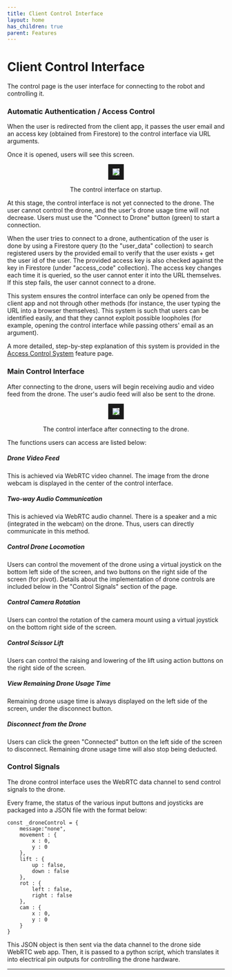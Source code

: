 ```yaml
---
title: Client Control Interface
layout: home
has_children: true
parent: Features
---
```

# Client Control Interface

The control page is the user interface for connecting to the robot and controlling it.  

### Automatic Authentication / Access Control
  
When the user is redirected from the client app, it passes the user email and an access key (obtained from Firestore) to the control interface via URL arguments.   

Once it is opened, users will see this screen.  

<p align="center">
<img src="https://github.com/user-attachments/assets/19b6d652-de63-42c0-ab86-3a29465d4854" border="10"/>  
</p>
<p align="center">
The control interface on startup.
</p>

At this stage, the control interface is not yet connected to the drone. The user cannot control the drone, and the user's drone usage time will not decrease. Users must use the "Connect to Drone" button (green) to start a connection.
  
When the user tries to connect to a drone, authentication of the user is done by using a Firestore query (to the "user_data" collection) to search registered users by the provided email to verify that the user exists + get the user id of the user. The provided access key is also checked against the key in Firestore (under "access_code" collection). The access key changes each time it is queried, so the user cannot enter it into the URL themselves. If this step fails, the user cannot connect to a drone.   
  
This system ensures the control interface can only be opened from the client app and not through other methods (for instance, the user typing the URL into a browser themselves). This system is such that users can be identified easily, and that they cannot exploit possible loopholes (for example, opening the control interface while passing others' email as an argument).  
   
A more detailed, step-by-step explanation of this system is provided in the [Access Control System](https://leezehao.github.io/Kiki_Delivery_Docs/features/accesscontrol.html) feature page.  
  
### Main Control Interface

After connecting to the drone, users will begin receiving audio and video feed from the drone. The user's audio feed will also be sent to the drone.  

<p align="center">
<img src="https://github.com/user-attachments/assets/7a0088a8-e8bf-4549-83ba-a835b5d6ebf6" border="10"/>  
</p>
<p align="center">
The control interface after connecting to the drone.
</p>

The functions users can access are listed below:

##### Drone Video Feed
This is achieved via WebRTC video channel. The image from the drone webcam is displayed in the center of the control interface.
##### Two-way Audio Communication
This is achieved via WebRTC audio channel. There is a speaker and a mic (integrated in the webcam) on the drone. Thus, users can directly communicate in this method.  
##### Control Drone Locomotion
Users can control the movement of the drone using a virtual joystick on the bottom left side of the screen, and two buttons on the right side of the screen (for pivot). Details about the implementation of drone controls are included below in the "Control Signals" section of the page.  
##### Control Camera Rotation
Users can control the rotation of the camera mount using a virtual joystick on the bottom right side of the screen.  
##### Control Scissor Lift
Users can control the raising and lowering of the lift using action buttons on the right side of the screen.  
##### View Remaining Drone Usage Time
Remaining drone usage time is always displayed on the left side of the screen, under the disconnect button.
##### Disconnect from the Drone
Users can click the green "Connected" button on the left side of the screen to disconnect. Remaining drone usage time will also stop being deducted.

### Control Signals

The drone control interface uses the WebRTC data channel to send control signals to the drone.   

Every frame, the status of the various input buttons and joysticks are packaged into a JSON file with the format below:  
```
const _droneControl = {
    message:"none",
    movement : {
        x : 0,
        y : 0
    },
    lift : {
        up : false,
        down : false
    },
    rot : {
        left : false,
        right : false
    },
    cam : {
        x : 0,
        y : 0
    }
}
```
This JSON object is then sent via the data channel to the drone side WebRTC web app. Then, it is passed to a python script, which translates it into electrical pin outputs for controlling the drone hardware.



----

[Just the Docs]: https://just-the-docs.github.io/just-the-docs/
[GitHub Pages]: https://docs.github.com/en/pages
[README]: https://github.com/just-the-docs/just-the-docs-template/blob/main/README.md
[Jekyll]: https://jekyllrb.com
[GitHub Pages / Actions workflow]: https://github.blog/changelog/2022-07-27-github-pages-custom-github-actions-workflows-beta/
[use this template]: https://github.com/just-the-docs/just-the-docs-template/generate
